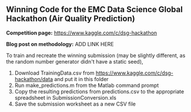 Winning Code for the EMC Data Science Global Hackathon (Air Quality Prediction)
-------------------------------------------------------------------------------

**Competition page:** https://www.kaggle.com/c/dsg-hackathon

**Blog post on methodology:** ADD LINK HERE

To train and recreate the winning submission (may be slightly different, as the random number generator didn't have a static seed),

1. Download TrainingData.csv from https://www.kaggle.com/c/dsg-hackathon/data and put it in this folder
2. Run make_predictions.m from the Matlab command prompt
3. Copy the resulting predictions from predictions.csv to the appropriate spreadsheet in SubmissionConversion.xls
4. Save the submission worksheet as a new CSV file